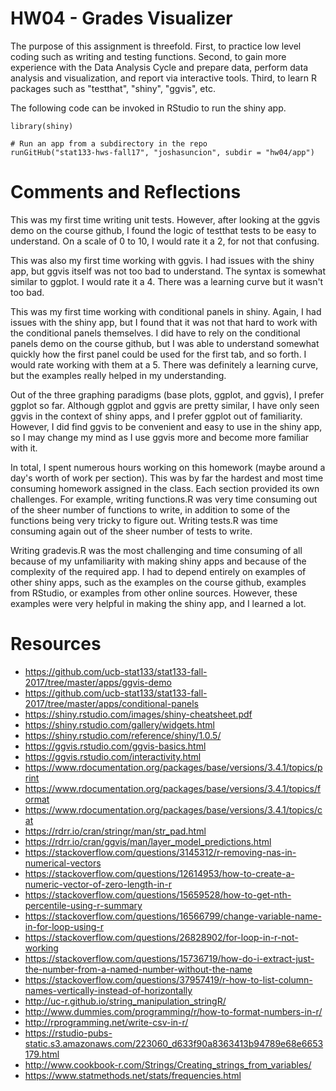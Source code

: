 # HW04 - Grades Visualizer

The purpose of this assignment is threefold. First, to practice low level coding such as writing and testing functions. Second, to gain more experience with the Data Analysis Cycle and prepare data, perform data analysis and visualization, and report via interactive tools. Third, to learn R packages such as "testthat", "shiny", "ggvis", etc.

The following code can be invoked in RStudio to run the shiny app.

```{r}
library(shiny)

# Run an app from a subdirectory in the repo
runGitHub("stat133-hws-fall17", "joshasuncion", subdir = "hw04/app")
```

# Comments and Reflections

This was my first time writing unit tests. However, after looking at the ggvis demo on the course github, I found the logic of testthat tests to be easy to understand. On a scale of 0 to 10, I would rate it a 2, for not that confusing.

This was also my first time working with ggvis. I had issues with the shiny app, but ggvis itself was not too bad to understand. The syntax is somewhat similar to ggplot. I would rate it a 4. There was a learning curve but it wasn't too bad.

This was my first time working with conditional panels in shiny. Again, I had issues with the shiny app, but I found that it was not that hard to work with the conditional panels themselves. I did have to rely on the conditional panels demo on the course github, but I was able to understand somewhat quickly how the first panel could be used for the first tab, and so forth. I would rate working with them at a 5. There was definitely a learning curve, but the examples really helped in my understanding.

Out of the three graphing paradigms (base plots, ggplot, and ggvis), I prefer ggplot so far. Although ggplot and ggvis are pretty similar, I have only seen ggvis in the context of shiny apps, and I prefer ggplot out of familiarity. However, I did find ggvis to be convenient and easy to use in the shiny app, so I may change my mind as I use ggvis more and become more familiar with it.

In total, I spent numerous hours working on this homework (maybe around a day's worth of work per section). This was by far the hardest and most time consuming homework assigned in the class. Each section provided its own challenges. For example, writing functions.R was very time consuming out of the sheer number of functions to write, in addition to some of the functions being very tricky to figure out. Writing tests.R was time consuming again out of the sheer number of tests to write.

Writing gradevis.R was the most challenging and time consuming of all because of my unfamiliarity with making shiny apps and because of the complexity of the required app. I had to depend entirely on examples of other shiny apps, such as the examples on the course github, examples from RStudio, or examples from other online sources. However, these examples were very helpful in making the shiny app, and I learned a lot.

# Resources

- https://github.com/ucb-stat133/stat133-fall-2017/tree/master/apps/ggvis-demo
- https://github.com/ucb-stat133/stat133-fall-2017/tree/master/apps/conditional-panels
- https://shiny.rstudio.com/images/shiny-cheatsheet.pdf
- https://shiny.rstudio.com/gallery/widgets.html
- https://shiny.rstudio.com/reference/shiny/1.0.5/
- https://ggvis.rstudio.com/ggvis-basics.html
- https://ggvis.rstudio.com/interactivity.html
- https://www.rdocumentation.org/packages/base/versions/3.4.1/topics/print
- https://www.rdocumentation.org/packages/base/versions/3.4.1/topics/format
- https://www.rdocumentation.org/packages/base/versions/3.4.1/topics/cat
- https://rdrr.io/cran/stringr/man/str_pad.html
- https://rdrr.io/cran/ggvis/man/layer_model_predictions.html
- https://stackoverflow.com/questions/3145312/r-removing-nas-in-numerical-vectors
- https://stackoverflow.com/questions/12614953/how-to-create-a-numeric-vector-of-zero-length-in-r
- https://stackoverflow.com/questions/15659528/how-to-get-nth-percentile-using-r-summary
- https://stackoverflow.com/questions/16566799/change-variable-name-in-for-loop-using-r
- https://stackoverflow.com/questions/26828902/for-loop-in-r-not-working
- https://stackoverflow.com/questions/15736719/how-do-i-extract-just-the-number-from-a-named-number-without-the-name
- https://stackoverflow.com/questions/37957419/r-how-to-list-column-names-vertically-instead-of-horizontally
- http://uc-r.github.io/string_manipulation_stringR/
- http://www.dummies.com/programming/r/how-to-format-numbers-in-r/
- http://rprogramming.net/write-csv-in-r/
- https://rstudio-pubs-static.s3.amazonaws.com/223060_d633f90a8363413b94789e68e6653179.html
- http://www.cookbook-r.com/Strings/Creating_strings_from_variables/
- https://www.statmethods.net/stats/frequencies.html

